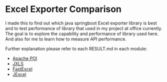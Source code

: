 # Excel Exporter Comparison

I made this to find out which java springboot Excel exporter library is best and to test performance of library that 
used in my project at office currently. The goal is to explore the capability and performance of library used here. And
also for me to learn how to measure API performance.

Further explanation please refer to each RESULT.md in each module:

- [Apache POI]()
- [JXLS](/jxls-exporter/RESULT.md)
- [FastExcel](/fast-excel-exporter/RESULT.md)
- [JExcel]()

